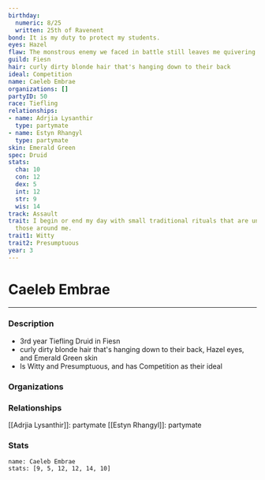 ```yaml
---
birthday:
  numeric: 8/25
  written: 25th of Ravenent
bond: It is my duty to protect my students.
eyes: Hazel
flaw: The monstrous enemy we faced in battle still leaves me quivering with fear.
guild: Fiesn
hair: curly dirty blonde hair that's hanging down to their back
ideal: Competition
name: Caeleb Embrae
organizations: []
partyID: 50
race: Tiefling
relationships:
- name: Adrjia Lysanthir
  type: partymate
- name: Estyn Rhangyl
  type: partymate
skin: Emerald Green
spec: Druid
stats:
  cha: 10
  con: 12
  dex: 5
  int: 12
  str: 9
  wis: 14
track: Assault
trait: I begin or end my day with small traditional rituals that are unfamiliar to
  those around me.
trait1: Witty
trait2: Presumptuous
year: 3
---
```

# Caeleb Embrae
---
### Description
- 3rd year Tiefling Druid in Fiesn
- curly dirty blonde hair that's hanging down to their back, Hazel eyes, and Emerald Green skin
- Is Witty and Presumptuous, and has Competition as their ideal

### Organizations
### Relationships
[[Adrjia Lysanthir]]: partymate
[[Estyn Rhangyl]]: partymate
### Stats
```statblock
name: Caeleb Embrae
stats: [9, 5, 12, 12, 14, 10]
```